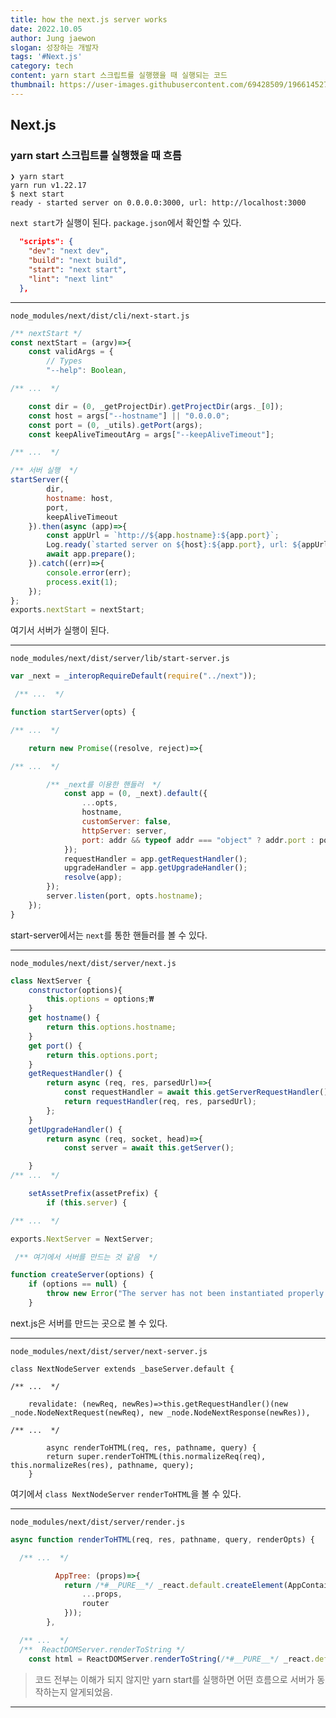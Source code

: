 ```yaml
---
title: how the next.js server works
date: 2022.10.05
author: Jung jaewon
slogan: 성장하는 개발자
tags: '#Next.js'
category: tech
content: yarn start 스크립트를 실행했을 때 실행되는 코드
thumbnail: https://user-images.githubusercontent.com/69428509/196614527-df9d5d90-861d-473c-a589-a9cb8605e33a.png
---
```


## Next.js

### yarn start 스크립트를 실행했을 때 흐름

```shell
❯ yarn start
yarn run v1.22.17
$ next start
ready - started server on 0.0.0.0:3000, url: http://localhost:3000
```

`next start`가 실행이 된다. `package.json`에서 확인할 수 있다.

```json
  "scripts": {
    "dev": "next dev",
    "build": "next build",
    "start": "next start",
    "lint": "next lint"
  },
```

---

`node_modules/next/dist/cli/next-start.js`

```js
/** nextStart */
const nextStart = (argv)=>{
    const validArgs = {
        // Types
        "--help": Boolean,

/** ...  */

    const dir = (0, _getProjectDir).getProjectDir(args._[0]);
    const host = args["--hostname"] || "0.0.0.0";
    const port = (0, _utils).getPort(args);
    const keepAliveTimeoutArg = args["--keepAliveTimeout"];

/** ...  */

/** 서버 실행  */
startServer({
        dir,
        hostname: host,
        port,
        keepAliveTimeout
    }).then(async (app)=>{
        const appUrl = `http://${app.hostname}:${app.port}`;
        Log.ready(`started server on ${host}:${app.port}, url: ${appUrl}`);
        await app.prepare();
    }).catch((err)=>{
        console.error(err);
        process.exit(1);
    });
};
exports.nextStart = nextStart;
```

여기서 서버가 실행이 된다.

---

`node_modules/next/dist/server/lib/start-server.js`

```js
var _next = _interopRequireDefault(require("../next"));

 /** ...  */

function startServer(opts) {

/** ...  */

    return new Promise((resolve, reject)=>{

/** ...  */

        /** _next를 이용한 핸들러  */
            const app = (0, _next).default({
                ...opts,
                hostname,
                customServer: false,
                httpServer: server,
                port: addr && typeof addr === "object" ? addr.port : port
            });
            requestHandler = app.getRequestHandler();
            upgradeHandler = app.getUpgradeHandler();
            resolve(app);
        });
        server.listen(port, opts.hostname);
    });
}
```

start-server에서는 `next`를 통한 핸들러를 볼 수 있다.

---

`node_modules/next/dist/server/next.js`

```js
class NextServer {
    constructor(options){
        this.options = options;₩
    }
    get hostname() {
        return this.options.hostname;
    }
    get port() {
        return this.options.port;
    }
    getRequestHandler() {
        return async (req, res, parsedUrl)=>{
            const requestHandler = await this.getServerRequestHandler();
            return requestHandler(req, res, parsedUrl);
        };
    }
    getUpgradeHandler() {
        return async (req, socket, head)=>{
            const server = await this.getServer();

    }
/** ...  */

    setAssetPrefix(assetPrefix) {
        if (this.server) {

/** ...  */

exports.NextServer = NextServer;

 /** 여기에서 서버를 만드는 것 같음  */

function createServer(options) {
    if (options == null) {
        throw new Error("The server has not been instantiated properly. https://nextjs.org/docs/messages/invalid-server-options");
    }
```

next.js은 서버를 만드는 곳으로 볼 수 있다.

---

`node_modules/next/dist/server/next-server.js`

```
class NextNodeServer extends _baseServer.default {

/** ...  */

	revalidate: (newReq, newRes)=>this.getRequestHandler()(new _node.NodeNextRequest(newReq), new _node.NodeNextResponse(newRes)),

/** ...  */

    	async renderToHTML(req, res, pathname, query) {
        return super.renderToHTML(this.normalizeReq(req), this.normalizeRes(res), pathname, query);
    }
```

여기에서 `class NextNodeServer` `renderToHTML`을 볼 수 있다.

---

`node_modules/next/dist/server/render.js`

```js
async function renderToHTML(req, res, pathname, query, renderOpts) {

  /** ...  */

          AppTree: (props)=>{
            return /*#__PURE__*/ _react.default.createElement(AppContainerWithIsomorphicFiberStructure, null, renderPageTree(App, OriginComponent, {
                ...props,
                router
            }));
        },

  /** ...  */
  /**  ReactDOMServer.renderToString */
	const html = ReactDOMServer.renderToString(/*#__PURE__*/ _react.default.createElement(Body, null, /*#__PURE__*/ _react.default.createElement(ErrorDebug, {
```

> 코드 전부는 이해가 되지 않지만 yarn start를 실행하면 어떤 흐름으로 서버가 동작하는지 알게되었음.

---
